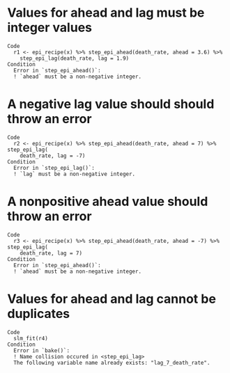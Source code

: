 # Values for ahead and lag must be integer values

    Code
      r1 <- epi_recipe(x) %>% step_epi_ahead(death_rate, ahead = 3.6) %>%
        step_epi_lag(death_rate, lag = 1.9)
    Condition
      Error in `step_epi_ahead()`:
      ! `ahead` must be a non-negative integer.

# A negative lag value should should throw an error

    Code
      r2 <- epi_recipe(x) %>% step_epi_ahead(death_rate, ahead = 7) %>% step_epi_lag(
        death_rate, lag = -7)
    Condition
      Error in `step_epi_lag()`:
      ! `lag` must be a non-negative integer.

# A nonpositive ahead value should throw an error

    Code
      r3 <- epi_recipe(x) %>% step_epi_ahead(death_rate, ahead = -7) %>% step_epi_lag(
        death_rate, lag = 7)
    Condition
      Error in `step_epi_ahead()`:
      ! `ahead` must be a non-negative integer.

# Values for ahead and lag cannot be duplicates

    Code
      slm_fit(r4)
    Condition
      Error in `bake()`:
      ! Name collision occured in <step_epi_lag>
      The following variable name already exists: "lag_7_death_rate".

